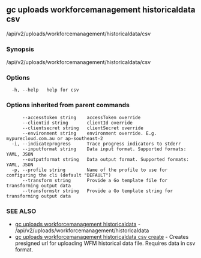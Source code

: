 ## gc uploads workforcemanagement historicaldata csv

/api/v2/uploads/workforcemanagement/historicaldata/csv

### Synopsis

/api/v2/uploads/workforcemanagement/historicaldata/csv

### Options

```
  -h, --help   help for csv
```

### Options inherited from parent commands

```
      --accesstoken string    accessToken override
      --clientid string       clientId override
      --clientsecret string   clientSecret override
      --environment string    environment override. E.g. mypurecloud.com.au or ap-southeast-2
  -i, --indicateprogress      Trace progress indicators to stderr
      --inputformat string    Data input format. Supported formats: YAML, JSON
      --outputformat string   Data output format. Supported formats: YAML, JSON
  -p, --profile string        Name of the profile to use for configuring the cli (default "DEFAULT")
      --transform string      Provide a Go template file for transforming output data
      --transformstr string   Provide a Go template string for transforming output data
```

### SEE ALSO

* [gc uploads workforcemanagement historicaldata](gc_uploads_workforcemanagement_historicaldata.html)	 - /api/v2/uploads/workforcemanagement/historicaldata
* [gc uploads workforcemanagement historicaldata csv create](gc_uploads_workforcemanagement_historicaldata_csv_create.html)	 - Creates presigned url for uploading WFM historical data file. Requires data in csv format.


